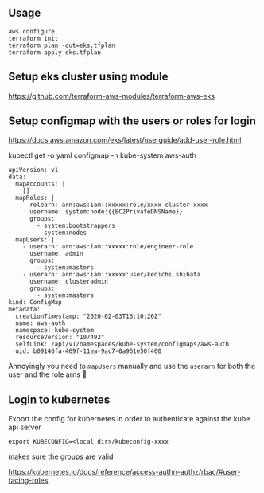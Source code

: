 Usage
-----
```
aws configure
terraform init
terraform plan -out=eks.tfplan
terraform apply eks.tfplan
```

Setup eks cluster using module
--------
https://github.com/terraform-aws-modules/terraform-aws-eks

Setup configmap with the users or roles for login
-------
https://docs.aws.amazon.com/eks/latest/userguide/add-user-role.html

kubectl get -o yaml configmap -n kube-system aws-auth
```
apiVersion: v1
data:
  mapAccounts: |
    []
  mapRoles: |
    - rolearn: arn:aws:iam::xxxxx:role/xxxx-cluster-xxxx
      username: system:node:{{EC2PrivateDNSName}}
      groups:
        - system:bootstrappers
        - system:nodes
  mapUsers: |
    - userarn: arn:aws:iam::xxxxx:role/engineer-role
      username: admin
      groups:
        - system:masters
    - userarn: arn:aws:iam::xxxxx:user/kenichi.shibata
      username: clusteradmin
      groups:
        - system:masters
kind: ConfigMap
metadata:
  creationTimestamp: "2020-02-03T16:10:26Z"
  name: aws-auth
  namespace: kube-system
  resourceVersion: "107492"
  selfLink: /api/v1/namespaces/kube-system/configmaps/aws-auth
  uid: b09146fa-469f-11ea-9ac7-0a961e50f400
```

Annoyingly you need to `mapUsers` manually and use the `userarn` for both the user and the role arns :poop:

Login to kubernetes
---------

Export the config for kubernetes in order to authenticate against the kube api server
```
export KUBECONFIG=<local dir>/kubeconfig-xxxx
```

makes sure the groups are valid

https://kubernetes.io/docs/reference/access-authn-authz/rbac/#user-facing-roles
